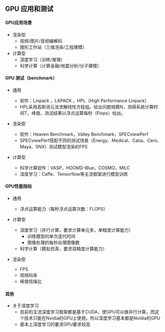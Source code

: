 ## GPU 应用和测试


#### GPU应用场景
* 渲染型
    * 视频/图片/音频编解码
    * 图形工作站（三维渲染/工程建模）
* 计算型
    * 深度学习（训练/推理）
    * 科学计算（计算金融/地震分析/分子建模）


#### GPU 测试（benchmark）
* 通用
    * 软件：Linpack ，LAPACK ，HPL（High Performance Linpack）
    * HPL采用高斯消元法求解线性方程组。给出问题规模N，测得系统计算时间T，峰值，测试结果以浮点运算每秒（Flops）给出。

* 渲染型
    * 软件：Heaven Benchmark，Valley Benchmark，SPECviewPerf
    * SPECviewPerf搭配不同的测试场景（Energy、Medical、Catia、Cero、Maya、SNX）测试模型渲染的FPS

* 计算型
    * 科学计算软件：VASP，HOOMD-Blue，COSMO，MILC
    * 深度学习：Caffe、Tensorflow等主流框架进行模型训练


#### GPU性能指标
* 通用
    * 浮点运算能力（每秒浮点运算次数：FLOPS）

* 计算型
    * 深度学习（并行计算，要求计算单元多，单精度计算能力）
        * 训练模型的单次迭代时间
        * 图像处理的每秒处理图像数
    * 科学计算（模拟仿真，要求双精度计算能力）

* 渲染型
    * FPS
    * 视频码率
    * 峰值信噪比

#### 其他
* 关于深度学习
    * 目前的主流深度学习框架都是基于CUDA，使GPU可以做并行计算，而这个技术只能在Nvidia的GPU上使用，所以深度学习基本都是Nvidia的GPU
    * 基本上深度学习的要求GPU要求较高